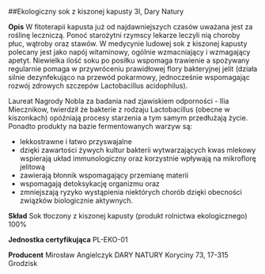 ##Ekologiczny sok z kiszonej kapusty 3l, Dary Natury

**Opis** W fitoterapii kapusta już od najdawniejszych czasów uważana jest za roślinę leczniczą. Ponoć starożytni rzymscy lekarze leczyli nią choroby płuc, wątroby oraz stawów. W medycynie ludowej sok z kiszonej kapusty polecany jest jako napój witaminowy, ogólnie wzmacniający i wzmagający apetyt. Niewielka ilość soku po posiłku wspomaga trawienie a spożywany regularnie pomaga w przywróceniu prawidłowej flory bakteryjnej jelit (działa silnie dezynfekująco na przewód pokarmowy, jednocześnie wspomagając rozwój zdrowych szczepów Lactobacillus acidophilus). 

Laureat Nagrody Nobla za badania nad zjawiskiem odporności - Ilia Miecznikow, twierdził że bakterie z rodzaju Lactobacillus (obecne w kiszonkach) opóźniają procesy starzenia a tym samym przedłużają życie.
Ponadto produkty na bazie fermentowanych warzyw są:
- lekkostrawne i łatwo przyswajalne 
- dzięki zawartości żywych kultur bakterii wytwarzających kwas mlekowy wspierają układ immunologiczny oraz korzystnie wpływają na mikroflorę jelitową
- zawierają błonnik wspomagający przemianę materii 
- wspomagają detoksykację organizmu oraz
- zmniejszają ryzyko wystąpienia niektórych chorób dzięki obecności związków biologicznie aktywnych.

**Skład** Sok tłoczony z kiszonej kapusty (produkt rolnictwa ekologicznego) 100%

**Jednostka certyfikująca** PL-EKO-01

**Producent** Mirosław Angielczyk DARY NATURY
Koryciny 73, 17-315 Grodzisk